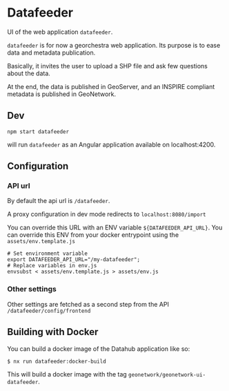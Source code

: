 # Datafeeder

UI of the web application `datafeeder`.

`datafeeder` is for now a georchestra web application. Its purpose is to ease data and metadata publication.

Basically, it invites the user to upload a SHP file and ask few questions about the data.

At the end, the data is published in GeoServer, and an INSPIRE compliant metadata is published in GeoNetwork.

## Dev

```
npm start datafeeder
```

will run `datafeeder` as an Angular application available on localhost:4200.

## Configuration

### API url

By default the api url is `/datafeeder`.

A proxy configuration in dev mode redirects to `localhost:8080/import`

You can override this URL with an ENV variable `${DATAFEEDER_API_URL}`.
You can override this ENV from your docker entrypoint using the `assets/env.template.js`

```
# Set environment variable
export DATAFEEDER_API_URL="/my-datafeeder";
# Replace variables in env.js
envsubst < assets/env.template.js > assets/env.js
```

### Other settings

Other settings are fetched as a second step from the API `/datafeeder/config/frontend`

## Building with Docker

You can build a docker image of the Datahub application like so:

```bash
$ nx run datafeeder:docker-build
```

This will build a docker image with the tag `geonetwork/geonetwork-ui-datafeeder`.
